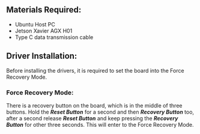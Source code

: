 
## Materials Required:
+ Ubuntu Host PC
+ Jetson Xavier AGX H01
+ Type C data transmission cable

## Driver Installation:

Before installing the drivers, it is required to set the board into the Force Recovery Mode. </br>

### Force Recovery Mode:

There is a recovery button on the board, which is in the middle of three buttons. Hold the ***Reset Button*** for a second and then ***Recovery Button*** too, after a second release ***Reset Button*** and keep pressing the ***Recovery Button*** for other three seconds. This will enter to the Force Recovery Mode.

